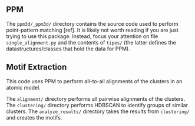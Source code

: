 ## PPM

The `ppm3d/_ppm3d/` directory contains the source code used to perform point-pattern matching [ref]. It is likely not worth reading if you are just trying to use this package. Instead, focus your attention on file `single_alignment.py` and the contents of `tipes/` (the latter defines the datastructures/classes that hold the data for PPM).

## Motif Extraction

This code uses PPM to perform all-to-all alignments of the clusters in an atomic model.

The `alignment/` directory performs all pairwise alignments of the clusters. The `clustering/` directory performs HDBSCAN to identify groups of similar clusters. The `analyze_results/` directory takes the results from `clustering/` and creates the motifs.
